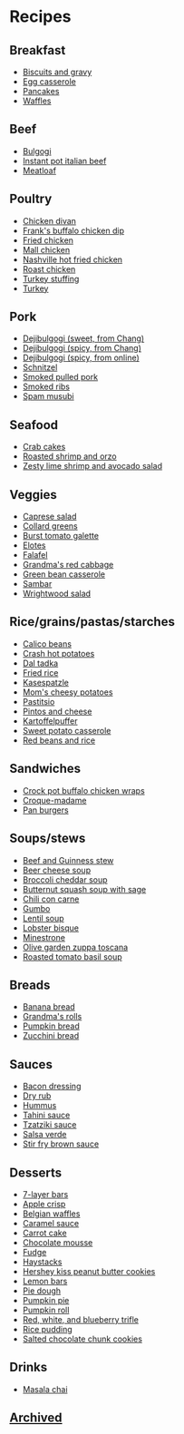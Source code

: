 Recipes
=======

Breakfast
---------

- [Biscuits and gravy](Biscuits_and_gravy.md)
- [Egg casserole](Egg_casserole.md)
- [Pancakes](Pancakes.md)
- [Waffles](Waffles.md)


Beef
----

- [Bulgogi](Bulgogi.md)
- [Instant pot italian beef](Instant_pot_italian_beef.md)
- [Meatloaf](Meatloaf.md)


Poultry
-------

- [Chicken divan](Chicken_divan.md)
- [Frank's buffalo chicken dip](Franks_buffalo_chicken_dip.md)
- [Fried chicken](Fried_chicken.md)
- [Mall chicken](Mall_chicken.md)
- [Nashville hot fried chicken](Nashville_hot_fried_chicken.md)
- [Roast chicken](Roast_chicken.md)
- [Turkey stuffing](Turkey_stuffing.md)
- [Turkey](Turkey.md)


Pork
----

- [Dejibulgogi (sweet, from Chang)](Dejibulgogi_sweet_chang.md)
- [Dejibulgogi (spicy, from Chang)](Dejibulgogi_spicy_chang.md)
- [Dejibulgogi (spicy, from online)](Dejibulgogi.md)
- [Schnitzel](Schnitzel.md)
- [Smoked pulled pork](Pulled_pork.md)
- [Smoked ribs](Smoked_ribs.md)
- [Spam musubi](Spam_musubi.md)


Seafood
-------

- [Crab cakes](Crab_cakes.md)
- [Roasted shrimp and orzo](Roasted_Shrimp_and_Orzo.md)
- [Zesty lime shrimp and avocado salad](Zesty_lime_shrimp.md)


Veggies
-------

- [Caprese salad](Caprese_salad.md)
- [Collard greens](Collard_greens.md)
- [Burst tomato galette](Burst_tomato_galette.md)
- [Elotes](Elotes.md)
- [Falafel](Falafel.md)
- [Grandma's red cabbage](Grandmas_red_cabbage.md)
- [Green bean casserole](Green_bean_casserole.md)
- [Sambar](Sambar.md)
- [Wrightwood salad](Wrightwood_salad.md)


Rice/grains/pastas/starches
---------------------------

- [Calico beans](Calico_beans.md)
- [Crash hot potatoes](Crash_hot_potatoes.md)
- [Dal tadka](Dal.md)
- [Fried rice](Fried_rice.md)
- [Kasespatzle](Kasespatzle.md)
- [Mom's cheesy potatoes](Moms_cheesy_potatoes.md)
- [Pastitsio](Pastitsio.md)
- [Pintos and cheese](Pintos_and_cheese.md)
- [Kartoffelpuffer](Kartoffelpuffer.md)
- [Sweet potato casserole](Sweet_potato_casserole.md)
- [Red beans and rice](Red_beans_and_rice.md)


Sandwiches
----------

- [Crock pot buffalo chicken wraps](Crock_pot_buffalo_chicken_wraps.md)
- [Croque-madame](Croque-madame.md)
- [Pan burgers](Pan_burgers.md)


Soups/stews
-----------

- [Beef and Guinness stew](Beef_and_Guinness_stew.md)
- [Beer cheese soup](Beer_cheese_soup.md)
- [Broccoli cheddar soup](Broccoli_cheddar_soup.md)
- [Butternut squash soup with sage](Butternut_squash_soup_with_sage.md)
- [Chili con carne](Chili_con_carne.md)
- [Gumbo](Gumbo.md)
- [Lentil soup](Lentil_soup.md)
- [Lobster bisque](Lobster_bisque.md)
- [Minestrone](Minestrone.md)
- [Olive garden zuppa toscana](Olive_garden_zuppa_toscana.md)
- [Roasted tomato basil soup](Roasted_tomato_basil_soup.md)


Breads
------

- [Banana bread](Banana_bread.md)
- [Grandma's rolls](Grandmas_rolls.md)
- [Pumpkin bread](Pumpkin_bread.md)
- [Zucchini bread](Zucchini_bread.md)


Sauces
------

- [Bacon dressing](Bacon_dressing.md)
- [Dry rub](Dry_rub.md)
- [Hummus](Hummus.md)
- [Tahini sauce](Tahini_sauce.md)
- [Tzatziki sauce](Tzatziki_sauce.md)
- [Salsa verde](Salsa_verde.md)
- [Stir fry brown sauce](Stir_fry_brown_sauce.md)


Desserts
--------

- [7-layer bars](7-layer_bars.md)
- [Apple crisp](Apple_crisp.md)
- [Belgian waffles](Belgian_waffles.md)
- [Caramel sauce](Caramel_sauce.md)
- [Carrot cake](Carrot_cake.md)
- [Chocolate mousse](Chocolate_mousse.md)
- [Fudge](Fudge.md)
- [Haystacks](Haystacks.md)
- [Hershey kiss peanut butter cookies](Hershey_kiss_peanut_butter_cookies.md)
- [Lemon bars](Lemon_bars.md)
- [Pie dough](Pie_dough.md)
- [Pumpkin pie](Pumpkin_pie.md)
- [Pumpkin roll](Pumpkin_roll.md)
- [Red, white, and blueberry trifle](Red,_white,_and_blueberry_trifle.md)
- [Rice pudding](Rice_pudding.md)
- [Salted chocolate chunk cookies](Salted_chocolate_chunk_cookies.md)

Drinks
------

- [Masala chai](Masala_Chai.md)


## [Archived](Archived.md)
